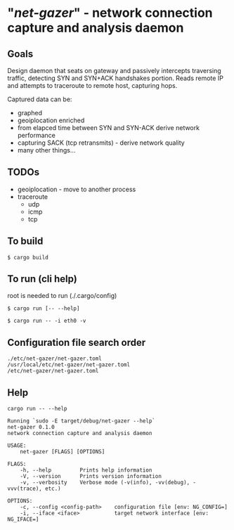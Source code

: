

# "_net-gazer_" - network connection capture and analysis daemon 

## Goals
Design daemon that seats on gateway and passively intercepts traversing traffic, detecting SYN and SYN+ACK handshakes portion. Reads remote IP and attempts to traceroute to remote host, capturing hops.  

Captured data can be:
+ graphed
+ geoiplocation enriched
+ from elapced time between SYN and SYN-ACK derive network performance
+ capturing SACK (tcp retransmits) - derive network quality
+ many other things...  

## TODOs
+ geoiplocation - move to another process
+ traceroute  
  + udp
  + icmp
  + tcp


## To build
```
$ cargo build 
```

## To run (cli help)
root is needed to run (./.cargo/config)
```
$ cargo run [-- --help]

$ cargo run -- -i eth0 -v

```

## Configuration file search order
```
./etc/net-gazer/net-gazer.toml
/usr/local/etc/net-gazer/net-gazer.toml
/etc/net-gazer/net-gazer.toml
```

## Help
```
cargo run -- --help

Running `sudo -E target/debug/net-gazer --help`
net-gazer 0.1.0
network connection capture and analysis daemon

USAGE:
    net-gazer [FLAGS] [OPTIONS]

FLAGS:
    -h, --help         Prints help information
    -V, --version      Prints version information
    -v, --verbosity    Verbose mode (-v(info), -vv(debug), -vvv(trace), etc.)

OPTIONS:
    -c, --config <config-path>    configuration file [env: NG_CONFIG=]
    -i, --iface <iface>           target network interface [env: NG_IFACE=]
